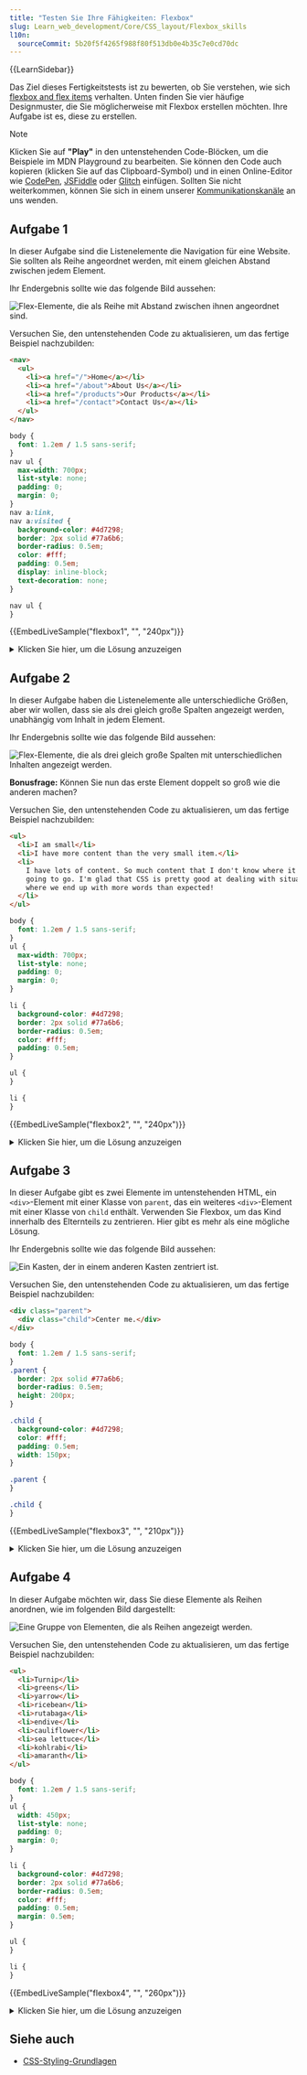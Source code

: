```yaml
---
title: "Testen Sie Ihre Fähigkeiten: Flexbox"
slug: Learn_web_development/Core/CSS_layout/Flexbox_skills
l10n:
  sourceCommit: 5b20f5f4265f988f80f513db0e4b35c7e0cd70dc
---
```


{{LearnSidebar}}

Das Ziel dieses Fertigkeitstests ist zu bewerten, ob Sie verstehen, wie sich [flexbox and flex items](/de/docs/Learn_web_development/Core/CSS_layout/Flexbox) verhalten. Unten finden Sie vier häufige Designmuster, die Sie möglicherweise mit Flexbox erstellen möchten. Ihre Aufgabe ist es, diese zu erstellen.

> [!NOTE]
> Klicken Sie auf **"Play"** in den untenstehenden Code-Blöcken, um die Beispiele im MDN Playground zu bearbeiten.
> Sie können den Code auch kopieren (klicken Sie auf das Clipboard-Symbol) und in einen Online-Editor wie [CodePen](https://codepen.io/), [JSFiddle](https://jsfiddle.net/) oder [Glitch](https://glitch.com/) einfügen.
> Sollten Sie nicht weiterkommen, können Sie sich in einem unserer [Kommunikationskanäle](/de/docs/MDN/Community/Communication_channels) an uns wenden.

## Aufgabe 1

In dieser Aufgabe sind die Listenelemente die Navigation für eine Website. Sie sollten als Reihe angeordnet werden, mit einem gleichen Abstand zwischen jedem Element.

Ihr Endergebnis sollte wie das folgende Bild aussehen:

![Flex-Elemente, die als Reihe mit Abstand zwischen ihnen angeordnet sind.](flex-task1.png)

Versuchen Sie, den untenstehenden Code zu aktualisieren, um das fertige Beispiel nachzubilden:

```html live-sample___flexbox1
<nav>
  <ul>
    <li><a href="/">Home</a></li>
    <li><a href="/about">About Us</a></li>
    <li><a href="/products">Our Products</a></li>
    <li><a href="/contact">Contact Us</a></li>
  </ul>
</nav>
```

```css hidden live-sample___flexbox1
body {
  font: 1.2em / 1.5 sans-serif;
}
nav ul {
  max-width: 700px;
  list-style: none;
  padding: 0;
  margin: 0;
}
nav a:link,
nav a:visited {
  background-color: #4d7298;
  border: 2px solid #77a6b6;
  border-radius: 0.5em;
  color: #fff;
  padding: 0.5em;
  display: inline-block;
  text-decoration: none;
}
```

```css live-sample___flexbox1
nav ul {
}
```

{{EmbedLiveSample("flexbox1", "", "240px")}}

<details>
<summary>Klicken Sie hier, um die Lösung anzuzeigen</summary>

Sie können `display: flex` anwenden und den Abstand mit der Eigenschaft `justify-content` steuern:

```css
nav ul {
  display: flex;
  justify-content: space-between;
}
```

</details>

## Aufgabe 2

In dieser Aufgabe haben die Listenelemente alle unterschiedliche Größen, aber wir wollen, dass sie als drei gleich große Spalten angezeigt werden, unabhängig vom Inhalt in jedem Element.

Ihr Endergebnis sollte wie das folgende Bild aussehen:

![Flex-Elemente, die als drei gleich große Spalten mit unterschiedlichen Inhalten angezeigt werden.](flex-task2.png)

**Bonusfrage:** Können Sie nun das erste Element doppelt so groß wie die anderen machen?

Versuchen Sie, den untenstehenden Code zu aktualisieren, um das fertige Beispiel nachzubilden:

```html live-sample___flexbox2
<ul>
  <li>I am small</li>
  <li>I have more content than the very small item.</li>
  <li>
    I have lots of content. So much content that I don't know where it is all
    going to go. I'm glad that CSS is pretty good at dealing with situations
    where we end up with more words than expected!
  </li>
</ul>
```

```css hidden live-sample___flexbox2
body {
  font: 1.2em / 1.5 sans-serif;
}
ul {
  max-width: 700px;
  list-style: none;
  padding: 0;
  margin: 0;
}

li {
  background-color: #4d7298;
  border: 2px solid #77a6b6;
  border-radius: 0.5em;
  color: #fff;
  padding: 0.5em;
}
```

```css live-sample___flexbox2
ul {
}

li {
}
```

{{EmbedLiveSample("flexbox2", "", "240px")}}

<details>
<summary>Klicken Sie hier, um die Lösung anzuzeigen</summary>

Es ist am besten, Kurzschreibweisen zu verwenden, daher ist in diesem Szenario `flex: 1` wahrscheinlich die beste Antwort, und das optimalste Ergebnis wäre:

```css
ul {
  display: flex;
}

li {
  flex: 1;
}
```

Für die Bonusfrage fügen Sie einen Selektor hinzu, der das erste Element anspricht und `flex: 2;` (oder `flex: 2 0 0;` oder `flex-grow: 2`) setzt:

```css
li:first-child {
  flex: 2;
}
```

</details>

## Aufgabe 3

In dieser Aufgabe gibt es zwei Elemente im untenstehenden HTML, ein `<div>`-Element mit einer Klasse von `parent`, das ein weiteres `<div>`-Element mit einer Klasse von `child` enthält. Verwenden Sie Flexbox, um das Kind innerhalb des Elternteils zu zentrieren. Hier gibt es mehr als eine mögliche Lösung.

Ihr Endergebnis sollte wie das folgende Bild aussehen:

![Ein Kasten, der in einem anderen Kasten zentriert ist.](flex-task3.png)

Versuchen Sie, den untenstehenden Code zu aktualisieren, um das fertige Beispiel nachzubilden:

```html live-sample___flexbox3
<div class="parent">
  <div class="child">Center me.</div>
</div>
```

```css hidden live-sample___flexbox3
body {
  font: 1.2em / 1.5 sans-serif;
}
.parent {
  border: 2px solid #77a6b6;
  border-radius: 0.5em;
  height: 200px;
}

.child {
  background-color: #4d7298;
  color: #fff;
  padding: 0.5em;
  width: 150px;
}
```

```css hidden live-sample___flexbox3
.parent {
}

.child {
}
```

{{EmbedLiveSample("flexbox3", "", "210px")}}

<details>
<summary>Klicken Sie hier, um die Lösung anzuzeigen</summary>

Es ist nur notwendig, die Elternstile zu ändern, um ein Element horizontal und vertikal zu zentrieren:

```css
.parent {
  display: flex;
  justify-content: center;
  align-items: center;
}
```

</details>

## Aufgabe 4

In dieser Aufgabe möchten wir, dass Sie diese Elemente als Reihen anordnen, wie im folgenden Bild dargestellt:

![Eine Gruppe von Elementen, die als Reihen angezeigt werden.](flex-task4.png)

Versuchen Sie, den untenstehenden Code zu aktualisieren, um das fertige Beispiel nachzubilden:

```html live-sample___flexbox4
<ul>
  <li>Turnip</li>
  <li>greens</li>
  <li>yarrow</li>
  <li>ricebean</li>
  <li>rutabaga</li>
  <li>endive</li>
  <li>cauliflower</li>
  <li>sea lettuce</li>
  <li>kohlrabi</li>
  <li>amaranth</li>
</ul>
```

```css hidden live-sample___flexbox4
body {
  font: 1.2em / 1.5 sans-serif;
}
ul {
  width: 450px;
  list-style: none;
  padding: 0;
  margin: 0;
}

li {
  background-color: #4d7298;
  border: 2px solid #77a6b6;
  border-radius: 0.5em;
  color: #fff;
  padding: 0.5em;
  margin: 0.5em;
}
```

```css live-sample___flexbox4
ul {
}

li {
}
```

{{EmbedLiveSample("flexbox4", "", "260px")}}

<details>
<summary>Klicken Sie hier, um die Lösung anzuzeigen</summary>

Diese Aufgabe erfordert ein Verständnis der `flex-wrap`-Eigenschaft, um Flex-Linien zu umbrechen. Zusätzlich müssen Sie, um sicherzustellen, dass Sie etwas erhalten, das wie das Beispiel aussieht, `flex: auto` auf das Kind setzen (oder `flex: 1 1 auto;`).

```css
ul {
  display: flex;
  flex-wrap: wrap;
}

li {
  flex: auto;
}
```

</details>

## Siehe auch

- [CSS-Styling-Grundlagen](/de/docs/Learn_web_development/Core/Styling_basics)
